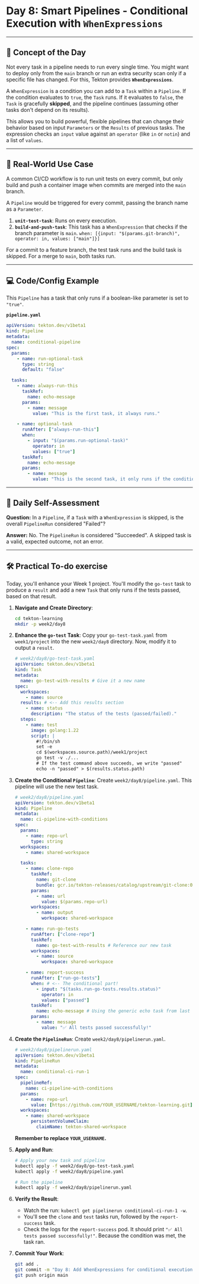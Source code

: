 # Day 8: Smart Pipelines - Conditional Execution with `WhenExpressions`
---
## 🧠 Concept of the Day

Not every task in a pipeline needs to run every single time. You might want to deploy only from the `main` branch or run an extra security scan only if a specific file has changed. For this, Tekton provides **`WhenExpressions`**.

A `WhenExpression` is a condition you can add to a `Task` within a `Pipeline`. If the condition evaluates to `true`, the `Task` runs. If it evaluates to `false`, the `Task` is gracefully **skipped**, and the pipeline continues (assuming other tasks don't depend on its results).

This allows you to build powerful, flexible pipelines that can change their behavior based on input `Parameters` or the `Results` of previous tasks. The expression checks an `input` value against an `operator` (like `in` or `notin`) and a list of `values`.

---
## 💼 Real-World Use Case

A common CI/CD workflow is to run unit tests on every commit, but only build and push a container image when commits are merged into the `main` branch.

A `Pipeline` would be triggered for every commit, passing the branch name as a `Parameter`.
1.  **`unit-test-task`**: Runs on every execution.
2.  **`build-and-push-task`**: This task has a `WhenExpression` that checks if the branch parameter is `main`.
    `when: [{input: "$(params.git-branch)", operator: in, values: ["main"]}]`

For a commit to a feature branch, the test task runs and the build task is skipped. For a merge to `main`, both tasks run.

---
## 💻 Code/Config Example

This `Pipeline` has a task that only runs if a boolean-like parameter is set to `"true"`.

**`pipeline.yaml`**
```yaml
apiVersion: tekton.dev/v1beta1
kind: Pipeline
metadata:
  name: conditional-pipeline
spec:
  params:
    - name: run-optional-task
      type: string
      default: "false"

  tasks:
    - name: always-run-this
      taskRef:
        name: echo-message
      params:
        - name: message
          value: "This is the first task, it always runs."

    - name: optional-task
      runAfter: ["always-run-this"]
      when:
        - input: "$(params.run-optional-task)"
          operator: in
          values: ["true"]
      taskRef:
        name: echo-message
      params:
        - name: message
          value: "This is the second task, it only runs if the condition is met."
```

---
## 🤔 Daily Self-Assessment

**Question:** In a `Pipeline`, if a `Task` with a `WhenExpression` is skipped, is the overall `PipelineRun` considered "Failed"?

**Answer:** No. The `PipelineRun` is considered "Succeeded". A skipped task is a valid, expected outcome, not an error.

---
## 🛠️ Practical To-do exercise

Today, you'll enhance your Week 1 project. You'll modify the `go-test` task to produce a `result` and add a new `Task` that only runs if the tests passed, based on that result.

1.  **Navigate and Create Directory**:
    ```bash
    cd tekton-learning
    mkdir -p week2/day8
    ```

2.  **Enhance the `go-test` Task**: Copy your `go-test-task.yaml` from `week1/project` into the new `week2/day8` directory. Now, modify it to output a `result`.

    ```yaml
    # week2/day8/go-test-task.yaml
    apiVersion: tekton.dev/v1beta1
    kind: Task
    metadata:
      name: go-test-with-results # Give it a new name
    spec:
      workspaces:
        - name: source
      results: # <-- Add this results section
        - name: status
          description: "The status of the tests (passed/failed)."
      steps:
        - name: test
          image: golang:1.22
          script: |
            #!/bin/sh
            set -e
            cd $(workspaces.source.path)/week1/project
            go test -v ./...
            # If the test command above succeeds, we write "passed"
            echo -n "passed" > $(results.status.path)
    ```

3.  **Create the Conditional `Pipeline`**: Create `week2/day8/pipeline.yaml`. This pipeline will use the new test task.
    ```yaml
    # week2/day8/pipeline.yaml
    apiVersion: tekton.dev/v1beta1
    kind: Pipeline
    metadata:
      name: ci-pipeline-with-conditions
    spec:
      params:
        - name: repo-url
          type: string
      workspaces:
        - name: shared-workspace

      tasks:
        - name: clone-repo
          taskRef:
            name: git-clone
            bundle: gcr.io/tekton-releases/catalog/upstream/git-clone:0.9
          params:
            - name: url
              value: $(params.repo-url)
          workspaces:
            - name: output
              workspace: shared-workspace

        - name: run-go-tests
          runAfter: ["clone-repo"]
          taskRef:
            name: go-test-with-results # Reference our new task
          workspaces:
            - name: source
              workspace: shared-workspace

        - name: report-success
          runAfter: ["run-go-tests"]
          when: # <-- The conditional part!
            - input: "$(tasks.run-go-tests.results.status)"
              operator: in
              values: ["passed"]
          taskRef:
            name: echo-message # Using the generic echo task from last week
          params:
            - name: message
              value: "✅ All tests passed successfully!"
    ```

4.  **Create the `PipelineRun`**: Create `week2/day8/pipelinerun.yaml`.
    ```yaml
    # week2/day8/pipelinerun.yaml
    apiVersion: tekton.dev/v1beta1
    kind: PipelineRun
    metadata:
      name: conditional-ci-run-1
    spec:
      pipelineRef:
        name: ci-pipeline-with-conditions
      params:
        - name: repo-url
          value: [https://github.com/YOUR_USERNAME/tekton-learning.git](https://github.com/YOUR_USERNAME/tekton-learning.git) # <-- IMPORTANT: CHANGE THIS
      workspaces:
        - name: shared-workspace
          persistentVolumeClaim:
            claimName: tekton-shared-workspace
    ```
    **Remember to replace `YOUR_USERNAME`.**

5.  **Apply and Run**:
    ```bash
    # Apply your new task and pipeline
    kubectl apply -f week2/day8/go-test-task.yaml
    kubectl apply -f week2/day8/pipeline.yaml

    # Run the pipeline
    kubectl apply -f week2/day8/pipelinerun.yaml
    ```

6.  **Verify the Result**:
    * Watch the run: `kubectl get pipelinerun conditional-ci-run-1 -w`.
    * You'll see the `clone` and `test` tasks run, followed by the `report-success` task.
    * Check the logs for the `report-success` pod. It should print `"✅ All tests passed successfully!"`. Because the condition was met, the task ran.

7.  **Commit Your Work**:
    ```bash
    git add .
    git commit -m "Day 8: Add WhenExpressions for conditional execution"
    git push origin main
    ```

